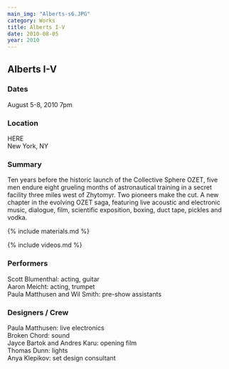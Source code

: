 ```yaml
---
main_img: "Alberts-s6.JPG"
category: Works
title: Alberts I-V
date: 2010-08-05
year: 2010
---
```

## Alberts I-V

### Dates

August 5-8, 2010
7pm

### Location

HERE
<br>New York, NY

### Summary

Ten years before the historic launch of the Collective Sphere OZET, five men endure eight grueling months of astronautical training in a secret facility three miles west of Zhytomyr. Two pioneers make the cut. A new chapter in the evolving OZET saga, featuring live acoustic and electronic music, dialogue, film, scientific exposition, boxing, duct tape, pickles and vodka.

{% include materials.md %}

{% include videos.md %}

### Performers

Scott Blumenthal: acting, guitar<br>
Aaron Meicht: acting, trumpet<br>
Paula Matthusen and Wil Smith: pre-show assistants

### Designers / Crew

Paula Matthusen: live electronics<br>
Broken Chord: sound<br>
Jayce Bartok and Andres Karu: opening film<br>
Thomas Dunn: lights<br>
Anya Klepikov: set design consultant
